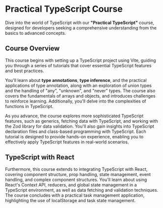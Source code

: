 
# Practical TypeScript Course

Dive into the world of TypeScript with our **"Practical TypeScript"** course, designed for developers seeking a comprehensive understanding from the basics to advanced concepts.

## Course Overview

This course begins with setting up a TypeScript project using Vite, guiding you through a series of tutorials that cover essential TypeScript features and best practices.

You'll learn about **type annotations**, **type inference**, and the practical applications of type annotation, along with an exploration of union types and the handling of "any", "unknown", and "never" types. The course also covers the fundamentals of arrays and objects, and introduces challenges to reinforce learning. Additionally, you'll delve into the complexities of functions in TypeScript.

As you advance, the course explores more sophisticated TypeScript features, such as generics, fetching data with TypeScript, and working with the Zod library for data validation. You'll also gain insights into TypeScript declaration files and class-based programming with TypeScript. Each tutorial is designed to provide hands-on experience, enabling you to effectively apply TypeScript features in real-world scenarios.

## TypeScript with React

Furthermore, this course extends to integrating TypeScript with React, covering component structure, prop handling, state management, event handling, and complex component structures. You'll learn about using React's Context API, reducers, and global state management in a TypeScript environment, as well as data fetching and validation techniques. The course concludes with a practical task management application, highlighting the use of localStorage and task state management.
